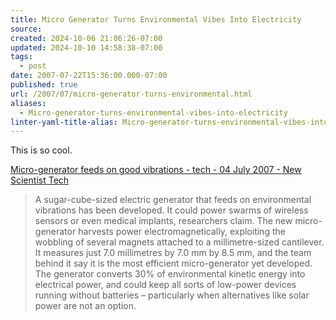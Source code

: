 ```yaml
---
title: Micro Generator Turns Environmental Vibes Into Electricity
source: 
created: 2024-10-06 21:06:26-07:00
updated: 2024-10-10 14:58:38-07:00
tags:
  - post
date: 2007-07-22T15:36:00.000-07:00
published: true
url: /2007/07/micro-generator-turns-environmental.html
aliases:
  - Micro-generator-turns-environmental-vibes-into-electricity
linter-yaml-title-alias: Micro-generator-turns-environmental-vibes-into-electricity
---
```



This is so cool.   
  
<!-- ![](http://www.newscientisttech.com/data/images/ns/cms/dn12190/dn12190-1_700.jpg)  -->
[Micro-generator feeds on good vibrations - tech - 04 July 2007 - New Scientist Tech](http://www.newscientisttech.com/article.ns?id=dn12190&feedId=tech_rss20)  

> A sugar-cube-sized electric generator that feeds on environmental vibrations has been developed. It could power swarms of wireless sensors or even medical implants, researchers claim. The new micro-generator harvests power electromagnetically, exploiting the wobbling of several magnets attached to a millimetre-sized cantilever. It measures just 7.0 millimetres by 7.0 mm by 8.5 mm, and the team behind it say it is the most efficient micro-generator yet developed. The generator converts 30% of environmental kinetic energy into electrical power, and could keep all sorts of low-power devices running without batteries – particularly when alternatives like solar power are not an option.
